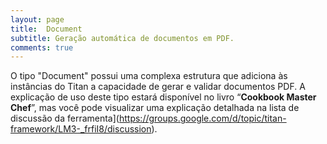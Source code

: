 ```yaml
---
layout: page
title:  Document
subtitle: Geração automática de documentos em PDF.
comments: true
---
```


O tipo "Document" possui uma complexa estrutura que adiciona às instâncias do Titan a capacidade de gerar e validar documentos PDF. A explicação de uso deste tipo estará disponível no livro “**Cookbook Master Chef**”, mas você pode visualizar uma explicação detalhada na lista de discussão da ferramenta](https://groups.google.com/d/topic/titan-framework/LM3-_frfiI8/discussion).
